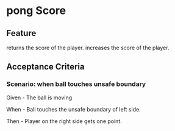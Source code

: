# pong Score

## Feature

returns the score of the player.
increases the score of the player.

## Acceptance Criteria

### Scenario: when ball touches unsafe boundary

  Given - The ball is moving
  
  When - Ball touches the unsafe boundary of left side.
  
  Then - Player on the right side gets one point.

